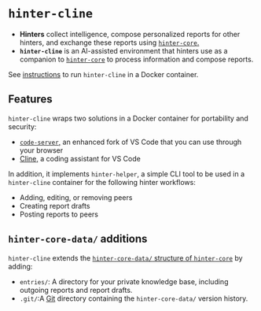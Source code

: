 # `hinter-cline`

- **Hinters** collect intelligence, compose personalized reports for other hinters, and exchange these reports using [`hinter-core`.](https://github.com/bbenligiray/hinter-core)
- **`hinter-cline`** is an AI-assisted environment that hinters use as a companion to [`hinter-core`](https://github.com/bbenligiray/hinter-core) to process information and compose reports.

See [instructions](./instructions.md) to run `hinter-cline` in a Docker container.

## Features

`hinter-cline` wraps two solutions in a Docker container for portability and security:
- [`code-server`,](https://github.com/coder/code-server) an enhanced fork of VS Code that you can use through your browser
- [Cline,](https://github.com/cline/cline) a coding assistant for VS Code

In addition, it implements `hinter-helper`, a simple CLI tool to be used in a `hinter-cline` container for the following hinter workflows:
- Adding, editing, or removing peers
- Creating report drafts
- Posting reports to peers

## `hinter-core-data/` additions

`hinter-cline` extends the [`hinter-core-data/` structure of `hinter-core`](https://github.com/bbenligiray/hinter-core?tab=readme-ov-file#hinter-core-data) by adding:

- `entries/`: A directory for your private knowledge base, including outgoing reports and report drafts.
- `.git/`:A [Git](https://git-scm.com/) directory containing the `hinter-core-data/` version history.
